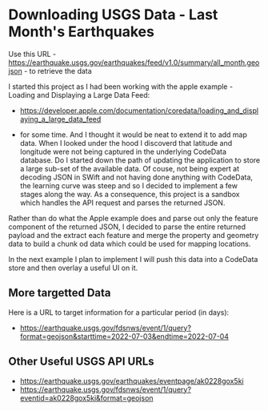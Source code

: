 #  Downloading USGS Data - Last Month's Earthquakes

Use this URL - https://earthquake.usgs.gov/earthquakes/feed/v1.0/summary/all_month.geojson - to retrieve the data

I started this project as I had been working with the apple example - Loading and Displaying a Large Data Feed:

*  https://developer.apple.com/documentation/coredata/loading_and_displaying_a_large_data_feed

- for some time.  And I thought it would be neat to extend it to add map data. When I looked under the hood I discoverd that latitude and longitude were not being captured in the underlying CodeData database.  Do I started down the path of updating the application to store a large sub-set of the available data.  Of couse, not being expert at decoding JSON in SWift and not having done anything with CodeData, the learning curve was steep and so I decided to implement a few stages along the way.  As a consequence, this project is a sandbox which handles the API request and parses the returned JSON. 

Rather than do what the Apple example does and parse out only the feature component of the returned JSON, I decided to parse the entire returned payload and the extract each feature and merge the property and geometry data to build a chunk od data which could be used for mapping locations.

In the next example I plan to implement I will push this data into a CodeData store and then overlay a useful UI on it.

## More targetted Data

Here is a URL to target information for a particular period (in days):

* https://earthquake.usgs.gov/fdsnws/event/1/query?format=geojson&starttime=2022-07-03&endtime=2022-07-04


## Other Useful USGS API URLs

* https://earthquake.usgs.gov/earthquakes/eventpage/ak0228gox5ki
* https://earthquake.usgs.gov/fdsnws/event/1/query?eventid=ak0228gox5ki&format=geojson

